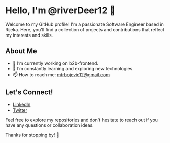 # Hello, I'm @riverDeer12 👋

Welcome to my GitHub profile! I'm a passionate Software Engineer based in Rijeka. Here, you'll find a collection of projects and contributions that reflect my interests and skills.

## About Me

- 🔭 I’m currently working on b2b-frontend.
- 🌱 I’m constantly learning and exploring new technologies.
- 📫 How to reach me: mtrbojevic12@gmail.com

## Let's Connect!

- [LinkedIn](https://www.linkedin.com/in/milan-trbojevic12/)
- [Twitter](https://twitter.com/MilanTrbojevic2)

Feel free to explore my repositories and don't hesitate to reach out if you have any questions or collaboration ideas. 

Thanks for stopping by! 🚀

